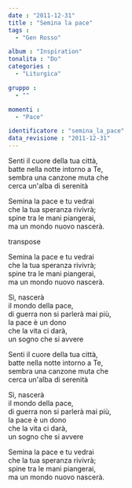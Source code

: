 ```yaml
---
date : "2011-12-31"
title : "Semina la pace"
tags : 
  - "Gen Rosso"

album : "Inspiration"
tonalita : "Do"
categories : 
  - "Liturgica"

gruppo : 
  - ""

momenti : 
  - "Pace"

identificatore : "semina_la_pace"
data_revisione : "2011-12-31"
---
```

  
  
Senti il cuore della tua città,   
batte nella notte intorno a Te,  
sembra una canzone muta che   
cerca un'alba di  serenità  
  
  
Semina la pace e tu vedrai   
che la tua speranza rivivrà;  
spine tra le mani piangerai,   
ma un mondo nuovo nascerà.  
  
transpose  
  
Semina la pace e tu vedrai   
che la tua speranza rivivrà;  
spine tra le mani piangerai,   
ma un mondo nuovo nascerà.  
  
  
 Sì, nascerà  
il mondo della pace,   
di guerra non si parlerà  mai più,  
 la pace è un dono  
che la vita ci darà,   
un sogno che  si avvere  
  
  
Senti il cuore della tua città,   
batte nella notte intorno a Te,  
sembra una canzone muta che   
cerca un'alba di serenità  
  
  
 Sì, nascerà  
il mondo della pace,   
di guerra non si parlerà  mai più,  
 la pace è un dono  
che la vita ci darà,   
un sogno che  si avvere  
  
  
  
Semina la pace e tu vedrai   
che la tua speranza rivivrà;  
spine tra le mani piangerai,   
ma un mondo nuovo nascerà.  
  
  
  
